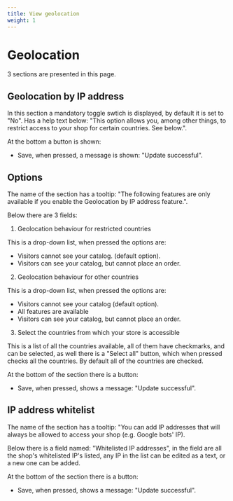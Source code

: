 ```yaml
---
title: View geolocation
weight: 1
---
```


# Geolocation

3 sections are presented in this page.

## Geolocation by IP address

In this section a mandatory toggle swtich is displayed, by default it is set to "No". Has a help text below: "This option allows you, among other things, to restrict access to your shop for certain countries. See below.".

At the bottom a button is shown:

 - Save, when pressed, a message is shown: "Update successful".

## Options 

The name of the section has a tooltip: "The following features are only available if you enable the Geolocation by IP address feature.".

Below there are 3 fields:

 1) Geolocation behaviour for restricted countries 

This is a drop-down list, when pressed the options are:
  - Visitors cannot see your catalog. (default option).
  - Visitors can see your catalog, but cannot place an order.

 2) Geolocation behaviour for other countries 

This is a drop-down list, when pressed the options are:
  - Visitors cannot see your catalog (default option).
  - All features are available
  - Visitors can see your catalog, but cannot place an order.

 3) Select the countries from which your store is accessible

This is a list of all the countries available, all of them have checkmarks, and can be selected, as well there is a "Select all" button, which when pressed checks all the countries. By default all of the countries are checked.

At the bottom of the section there is a button:

 - Save, when pressed, shows a message: "Update successful".

## IP address whitelist

The name of the section has a tooltip: "You can add IP addresses that will always be allowed to access your shop (e.g. Google bots' IP).

Below there is a field named: "Whitelisted IP addresses", in the field are all the shop's whitelisted IP's listed, any IP in the list can be edited as a text, or a new one can be added.

At the bottom of the section there is a button:

 - Save, when pressed, shows a message: "Update successful".
